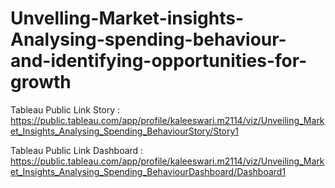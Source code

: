 # Unvelling-Market-insights-Analysing-spending-behaviour-and-identifying-opportunities-for-growth

Tableau Public Link Story :
https://public.tableau.com/app/profile/kaleeswari.m2114/viz/Unveiling_Market_Insights_Analysing_Spending_BehaviourStory/Story1


Tableau Public Link Dashboard  :
https://public.tableau.com/app/profile/kaleeswari.m2114/viz/Unveiling_Market_Insights_Analysing_Spending_BehaviourDashboard/Dashboard1
